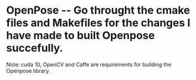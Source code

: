 # OpenPose -- Go throught the cmake files and Makefiles for the changes I have made to built Openpose succefully. 
Note: cuda 10, OpenCV and Caffe are requirements for building the Openpose library.
